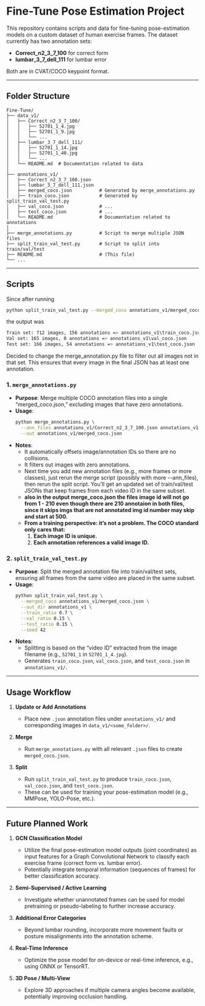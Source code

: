 

# Fine-Tune Pose Estimation Project

This repository contains scripts and data for fine-tuning pose-estimation models on a custom dataset of human exercise frames. The dataset currently has two annotation sets:
- **Correct_n2_3_7_100** for correct form
- **lumbar_3_7_dell_111** for lumbar error

Both are in CVAT/COCO keypoint format.

---

## Folder Structure

```
Fine-Tune/
├── data_v1/
│   ├── Correct_n2_3_7_100/
│   │   ├── 52701_1_4.jpg
│   │   ├── 52701_1_9.jpg
│   │   └── ...
│   ├── lumbar_3_7_dell_111/
│   │   ├── 52701_1_14.jpg
│   │   ├── 52701_1_40.jpg
│   │   └── ...
│   └── README.md  # Documentation related to data
│
├── annotations_v1/
│   ├── Correct_n2_3_7_100.json
│   ├── lumbar_3_7_dell_111.json
│   ├── merged_coco.json          # Generated by merge_annotations.py
│   ├── train_coco.json           # Generated by split_train_val_test.py
│   ├── val_coco.json             # ...
│   ├── test_coco.json            # ...
│   └── README.md                 # Documentation related to annotations
│
├── merge_annotations.py          # Script to merge multiple JSON files
├── split_train_val_test.py       # Script to split into train/val/test
├── README.md                     # (This file)
└── ...
```

---

## Scripts

Since after running 
```bash
python split_train_val_test.py --merged_coco annotations_v1/merged_coco.json --out_dir annotations_v1 --train_ratio 0.7 --val_ratio 0.15 --test_ratio 0.15 --seed 42
```
the output was
```bash
Train set: 712 images, 156 annotations => annotations_v1\train_coco.json
Val set: 165 images, 0 annotations => annotations_v1\val_coco.json
Test set: 166 images, 54 annotations => annotations_v1\test_coco.json
```
Decided to change the merge_annotation.py file to filter out all images not in that set. This ensures that every image in the final JSON has at least one annotation.

### 1. `merge_annotations.py`
- **Purpose**: Merge multiple COCO annotation files into a single “merged_coco.json,” excluding images that have zero annotations.
- **Usage**:
  ```bash
  python merge_annotations.py \
    --ann_files annotations_v1/Correct_n2_3_7_100.json annotations_v1/lumbar_3_7_dell_111.json \
    --out annotations_v1/merged_coco.json
  ```
- **Notes**: 
  - It automatically offsets image/annotation IDs so there are no collisions.
  - It filters out images with zero annotations.
  - Next time you add new annotation files (e.g., more frames or more classes), 
just rerun the merge script (possibly with more --ann_files), then rerun the split script. 
You’ll get an updated set of train/val/test JSONs that keep frames from each video ID in the same subset.
   - __also in the output merge_coco.json the files image id will not go from 1 - 210 even though there are 210 annotaion in both files, since it skips imgs that are not annotated img id number may skip and start at 500.__
   - __From a training perspective: it’s not a problem. The COCO standard only cares that:__
      1. __Each image ID is unique.__
      2. __Each annotation references a valid image ID.__

### 2. `split_train_val_test.py`
- **Purpose**: Split the merged annotation file into train/val/test sets, ensuring all frames from the same video are placed in the same subset.
- **Usage**:
  ```bash
  python split_train_val_test.py \
    --merged_coco annotations_v1/merged_coco.json \
    --out_dir annotations_v1 \
    --train_ratio 0.7 \
    --val_ratio 0.15 \
    --test_ratio 0.15 \
    --seed 42
  ```
- **Notes**:
  - Splitting is based on the “video ID” extracted from the image filename (e.g., `52701_1` in `52701_1_4.jpg`).
  - Generates `train_coco.json`, `val_coco.json`, and `test_coco.json` in `annotations_v1/`.

---

## Usage Workflow

1. **Update or Add Annotations**  
   - Place new `.json` annotation files under `annotations_v1/` and corresponding images in `data_v1/<some_folder>/`.

2. **Merge**  
   - Run `merge_annotations.py` with all relevant `.json` files to create `merged_coco.json`.

3. **Split**  
   - Run `split_train_val_test.py` to produce `train_coco.json`, `val_coco.json`, and `test_coco.json`.  
   - These can be used for training your pose-estimation model (e.g., MMPose, YOLO-Pose, etc.).

---

## Future Planned Work

1. **GCN Classification Model**  
   - Utilize the final pose-estimation model outputs (joint coordinates) as input features for a Graph Convolutional Network to classify each exercise frame (correct form vs. lumbar error).
   - Potentially integrate temporal information (sequences of frames) for better classification accuracy.

2. **Semi-Supervised / Active Learning**  
   - Investigate whether unannotated frames can be used for model pretraining or pseudo-labeling to further increase accuracy.

3. **Additional Error Categories**  
   - Beyond lumbar rounding, incorporate more movement faults or posture misalignments into the annotation scheme.

4. **Real-Time Inference**  
   - Optimize the pose model for on-device or real-time inference, e.g., using ONNX or TensorRT.

5. **3D Pose / Multi-View**  
   - Explore 3D approaches if multiple camera angles become available, potentially improving occlusion handling.


